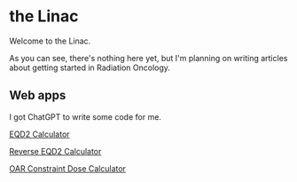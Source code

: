 # the Linac

Welcome to the Linac.

As you can see, there's nothing here yet, but I'm planning on writing articles about getting started in Radiation Oncology.

## Web apps

I got ChatGPT to write some code for me.

[EQD2 Calculator](https://fractionasian.github.io/eqd2/)

[Reverse EQD2 Calculator](https://fractionasian.github.io/reverse-eqd2/)

[OAR Constraint Dose Calculator](https://fractionasian.github.io/oar-constraints/)
